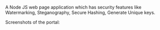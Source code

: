 A Node JS web page application which has security features like Watermarking, Steganography, Secure Hashing, Generate Unique keys.

Screenshots of the portal:
